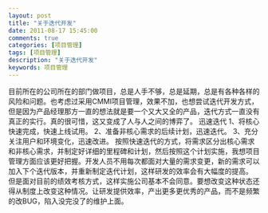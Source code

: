 ```yaml
---
layout: post
title: "关于迭代开发"
date: 2011-08-17 15:45:00 
comments: true
categories: [项目管理]
tags: [项目管理]
description: "关于迭代开发"
keywords: 项目管理
---
```


  目前所在的公司所在的部门做项目，总是人手不够，总是延期，总是有各种各样的风险和问题。也考虑过采用CMMI项目管理，效果不加，也想尝试迭代开发方式，但是因为产品经理那方一直的想法就是要一个又大又全的产品，迭代方式一直没有真正的实行。真的很可惜，这又变成了人与人之间的博弈了。
   迅速迭代
   1、将核心快速完成，快速上线试用。
    2、准备非核心需求的后续计划，迅速迭代。
     3、充分关注用户和环境变化，迅速改进。
  按照快速迭代的方式，将需求区分出核心需求和非核心需求，并制定好详细的里程碑和计划，然后按照这个计划实施，我想项目管理方面应该更好把握。开发人员不用每次都面对大量的需求变更，新的需求可以加入下个迭代版本，并重新制定迭代计划，这样研发的效率会有大幅度的提高。
 但是面对目前的绩效考核方式，这样实施公司基本不会同意。要想改变这种状态还得从制度上改变这种情况。让研发提供效率，产出更多更优秀的产品，而不是频繁的改BUG，陷入没完没了的维护上面。
